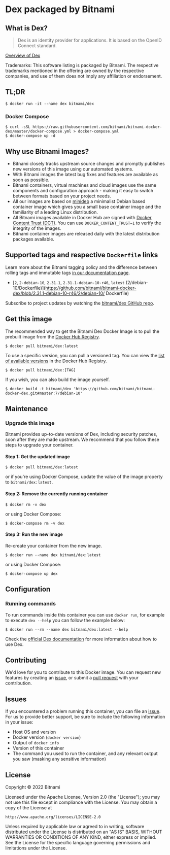 # Dex packaged by Bitnami

## What is Dex?

> Dex is an identity provider for applications. It is based on the OpenID Connect standard.

[Overview of Dex](https://dexidp.io/)

Trademarks: This software listing is packaged by Bitnami. The respective trademarks mentioned in the offering are owned by the respective companies, and use of them does not imply any affiliation or endorsement.

## TL;DR

```console
$ docker run -it --name dex bitnami/dex
```

### Docker Compose

```console
$ curl -sSL https://raw.githubusercontent.com/bitnami/bitnami-docker-dex/master/docker-compose.yml > docker-compose.yml
$ docker-compose up -d
```

## Why use Bitnami Images?

* Bitnami closely tracks upstream source changes and promptly publishes new versions of this image using our automated systems.
* With Bitnami images the latest bug fixes and features are available as soon as possible.
* Bitnami containers, virtual machines and cloud images use the same components and configuration approach - making it easy to switch between formats based on your project needs.
* All our images are based on [minideb](https://github.com/bitnami/minideb) a minimalist Debian based container image which gives you a small base container image and the familiarity of a leading Linux distribution.
* All Bitnami images available in Docker Hub are signed with [Docker Content Trust (DCT)](https://docs.docker.com/engine/security/trust/content_trust/). You can use `DOCKER_CONTENT_TRUST=1` to verify the integrity of the images.
* Bitnami container images are released daily with the latest distribution packages available.

## Supported tags and respective `Dockerfile` links

Learn more about the Bitnami tagging policy and the difference between rolling tags and immutable tags [in our documentation page](https://docs.bitnami.com/tutorials/understand-rolling-tags-containers/).


* [`2`, `2-debian-10`, `2.31.1`, `2.31.1-debian-10-r46`, `latest` (2/debian-10/Dockerfile)](https://github.com/bitnami/bitnami-docker-dex/blob/2.31.1-debian-10-r46/2/debian-10/      Dockerfile)

Subscribe to project updates by watching the [bitnami/dex GitHub repo](https://github.com/bitnami/bitnami-docker-dex).

## Get this image

The recommended way to get the Bitnami Dex Docker Image is to pull the prebuilt image from the [Docker Hub Registry](https://hub.docker.com/r/bitnami/dex).

```console
$ docker pull bitnami/dex:latest
```

To use a specific version, you can pull a versioned tag. You can view the [list of available versions](https://hub.docker.com/r/bitnami/dex/tags/) in the Docker Hub Registry.

```console
$ docker pull bitnami/dex:[TAG]
```

If you wish, you can also build the image yourself.

```console
$ docker build -t bitnami/dex 'https://github.com/bitnami/bitnami-docker-dex.git#master:7/debian-10'
```

## Maintenance

### Upgrade this image

Bitnami provides up-to-date versions of Dex, including security patches, soon after they are made upstream. We recommend that you follow these steps to upgrade your container.

#### Step 1: Get the updated image

```console
$ docker pull bitnami/dex:latest
```

or if you're using Docker Compose, update the value of the image property to `bitnami/dex:latest`.

#### Step 2: Remove the currently running container

```console
$ docker rm -v dex
```

or using Docker Compose:

```console
$ docker-compose rm -v dex
```

#### Step 3: Run the new image

Re-create your container from the new image.

```console
$ docker run --name dex bitnami/dex:latest
```

or using Docker Compose:

```console
$ docker-compose up dex
```

## Configuration

### Running commands

To run commands inside this container you can use `docker run`, for example to execute `dex --help` you can follow the example below:

```console
$ docker run --rm --name dex bitnami/dex:latest --help
```

Check the [official Dex documentation](https://dexidp.io/docs/) for more information about how to use Dex.

## Contributing

We'd love for you to contribute to this Docker image. You can request new features by creating an [issue](https://github.com/bitnami/bitnami-docker-dex/issues), or submit a [pull request](https://github.com/bitnami/bitnami-docker-dex/pulls) with your contribution.

## Issues

If you encountered a problem running this container, you can file an [issue](https://github.com/bitnami/bitnami-docker-dex/issues/new). For us to provide better support, be sure to include the following information in your issue:

- Host OS and version
- Docker version (`docker version`)
- Output of `docker info`
- Version of this container
- The command you used to run the container, and any relevant output you saw (masking any sensitive
information)

## License

Copyright &copy; 2022 Bitnami

Licensed under the Apache License, Version 2.0 (the "License");
you may not use this file except in compliance with the License.
You may obtain a copy of the License at

    http://www.apache.org/licenses/LICENSE-2.0

Unless required by applicable law or agreed to in writing, software
distributed under the License is distributed on an "AS IS" BASIS,
WITHOUT WARRANTIES OR CONDITIONS OF ANY KIND, either express or implied.
See the License for the specific language governing permissions and
limitations under the License.
